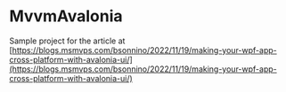 # MvvmAvalonia

Sample project for the article at [https://blogs.msmvps.com/bsonnino/2022/11/19/making-your-wpf-app-cross-platform-with-avalonia-ui/](https://blogs.msmvps.com/bsonnino/2022/11/19/making-your-wpf-app-cross-platform-with-avalonia-ui/)
